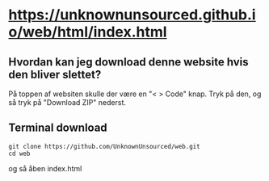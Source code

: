 # https://unknownunsourced.github.io/web/html/index.html
## Hvordan kan jeg download denne website hvis den bliver slettet?
På toppen af websiten skulle der være en "< > Code" knap. Tryk på den, og så tryk på "Download ZIP" nederst.

## Terminal download
```pwsh
git clone https://github.com/UnknownUnsourced/web.git
cd web
```
og så åben index.html